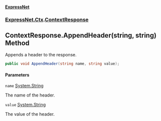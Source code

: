 #### [ExpressNet](ExpressNet.md 'ExpressNet')
### [ExpressNet.Ctx](ExpressNet.Ctx.md 'ExpressNet.Ctx').[ContextResponse](ExpressNet.Ctx.ContextResponse.md 'ExpressNet.Ctx.ContextResponse')

## ContextResponse.AppendHeader(string, string) Method

Appends a header to the response.

```csharp
public void AppendHeader(string name, string value);
```
#### Parameters

<a name='ExpressNet.Ctx.ContextResponse.AppendHeader(string,string).name'></a>

`name` [System.String](https://docs.microsoft.com/en-us/dotnet/api/System.String 'System.String')

The name of the header.

<a name='ExpressNet.Ctx.ContextResponse.AppendHeader(string,string).value'></a>

`value` [System.String](https://docs.microsoft.com/en-us/dotnet/api/System.String 'System.String')

The value of the header.